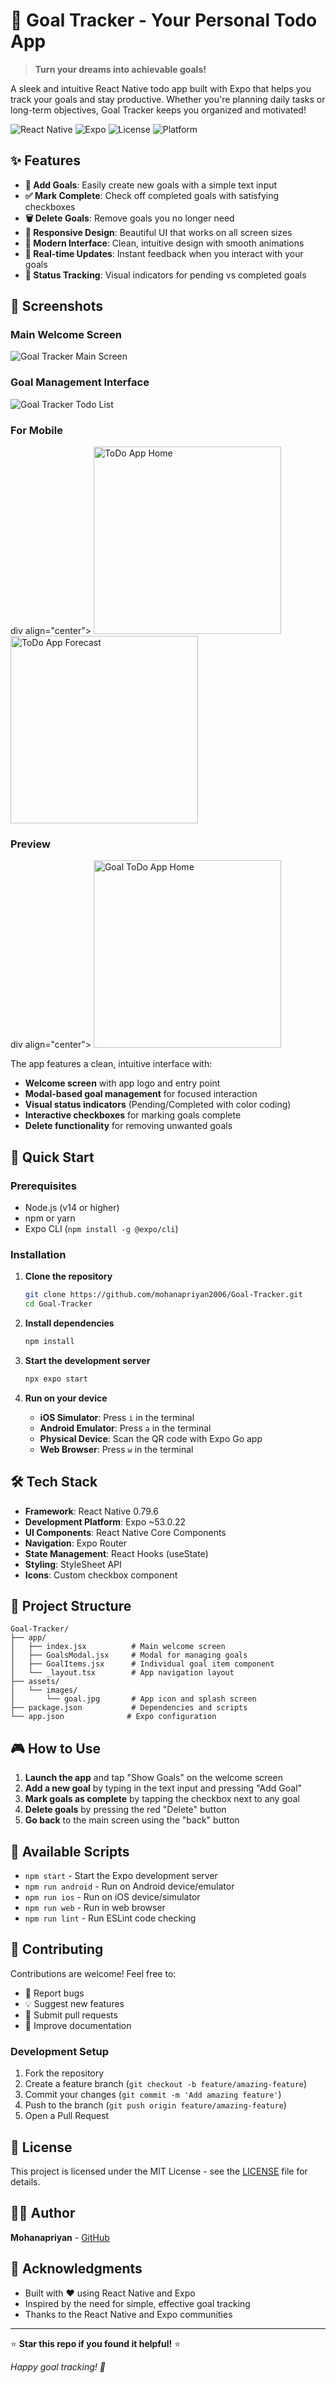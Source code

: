 # 🎯 Goal Tracker - Your Personal Todo App

> **Turn your dreams into achievable goals!** 

A sleek and intuitive React Native todo app built with Expo that helps you track your goals and stay productive. Whether you're planning daily tasks or long-term objectives, Goal Tracker keeps you organized and motivated!

![React Native](https://img.shields.io/badge/React_Native-0.79.6-blue.svg)
![Expo](https://img.shields.io/badge/Expo-~53.0.22-black.svg)
![License](https://img.shields.io/badge/License-MIT-green.svg)
![Platform](https://img.shields.io/badge/Platform-iOS%20%7C%20Android%20%7C%20Web-lightgrey.svg)

## ✨ Features

- **📝 Add Goals**: Easily create new goals with a simple text input
- **✅ Mark Complete**: Check off completed goals with satisfying checkboxes
- **🗑️ Delete Goals**: Remove goals you no longer need
- **📱 Responsive Design**: Beautiful UI that works on all screen sizes
- **🎨 Modern Interface**: Clean, intuitive design with smooth animations
- **💾 Real-time Updates**: Instant feedback when you interact with your goals
- **🌟 Status Tracking**: Visual indicators for pending vs completed goals

## 📱 Screenshots

### Main Welcome Screen
![Goal Tracker Main Screen](https://github.com/user-attachments/assets/6b8c9048-f1a4-4575-ad0d-fc568d3a8ea4)

### Goal Management Interface
![Goal Tracker Todo List](https://github.com/user-attachments/assets/65cbd629-44f5-4247-b315-9c08665e3565)

### For Mobile 

div align="center">
  <img src="./screenshot/image1.jpg" width="300" alt="ToDo App Home" />
  <img src="./screenshot/image2.jpg" width="300" alt="ToDo App Forecast" />
</div>

### Preview 

div align="center">
  <img src="./screenshot/preview.gif" width="300" alt="Goal ToDo App Home" />
</div>


The app features a clean, intuitive interface with:
- **Welcome screen** with app logo and entry point
- **Modal-based goal management** for focused interaction
- **Visual status indicators** (Pending/Completed with color coding)
- **Interactive checkboxes** for marking goals complete
- **Delete functionality** for removing unwanted goals

## 🚀 Quick Start

### Prerequisites

- Node.js (v14 or higher)
- npm or yarn
- Expo CLI (`npm install -g @expo/cli`)

### Installation

1. **Clone the repository**
   ```bash
   git clone https://github.com/mohanapriyan2006/Goal-Tracker.git
   cd Goal-Tracker
   ```

2. **Install dependencies**
   ```bash
   npm install
   ```

3. **Start the development server**
   ```bash
   npx expo start
   ```

4. **Run on your device**
   - **iOS Simulator**: Press `i` in the terminal
   - **Android Emulator**: Press `a` in the terminal  
   - **Physical Device**: Scan the QR code with Expo Go app
   - **Web Browser**: Press `w` in the terminal

## 🛠️ Tech Stack

- **Framework**: React Native 0.79.6
- **Development Platform**: Expo ~53.0.22
- **UI Components**: React Native Core Components
- **Navigation**: Expo Router
- **State Management**: React Hooks (useState)
- **Styling**: StyleSheet API
- **Icons**: Custom checkbox component

## 📂 Project Structure

```
Goal-Tracker/
├── app/
│   ├── index.jsx          # Main welcome screen
│   ├── GoalsModal.jsx     # Modal for managing goals
│   ├── GoalItems.jsx      # Individual goal item component
│   └── _layout.tsx        # App navigation layout
├── assets/
│   └── images/
│       └── goal.jpg       # App icon and splash screen
├── package.json           # Dependencies and scripts
└── app.json              # Expo configuration
```

## 🎮 How to Use

1. **Launch the app** and tap "Show Goals" on the welcome screen
2. **Add a new goal** by typing in the text input and pressing "Add Goal"
3. **Mark goals as complete** by tapping the checkbox next to any goal
4. **Delete goals** by pressing the red "Delete" button
5. **Go back** to the main screen using the "back" button

## 🔧 Available Scripts

- `npm start` - Start the Expo development server
- `npm run android` - Run on Android device/emulator
- `npm run ios` - Run on iOS device/simulator
- `npm run web` - Run in web browser
- `npm run lint` - Run ESLint code checking

## 🤝 Contributing

Contributions are welcome! Feel free to:

- 🐛 Report bugs
- 💡 Suggest new features
- 🔧 Submit pull requests
- 📖 Improve documentation

### Development Setup

1. Fork the repository
2. Create a feature branch (`git checkout -b feature/amazing-feature`)
3. Commit your changes (`git commit -m 'Add amazing feature'`)
4. Push to the branch (`git push origin feature/amazing-feature`)
5. Open a Pull Request

## 📄 License

This project is licensed under the MIT License - see the [LICENSE](LICENSE) file for details.

## 👨‍💻 Author

**Mohanapriyan** - [GitHub](https://github.com/mohanapriyan2006)

## 🙏 Acknowledgments

- Built with ❤️ using React Native and Expo
- Inspired by the need for simple, effective goal tracking
- Thanks to the React Native and Expo communities

---

⭐ **Star this repo if you found it helpful!** ⭐

*Happy goal tracking! 🎯*
